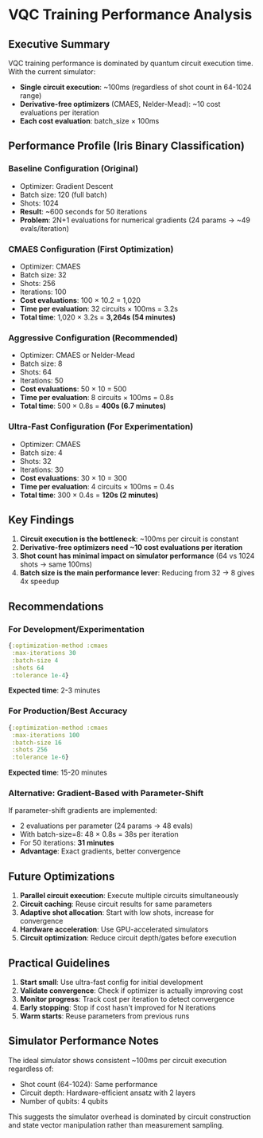 # VQC Training Performance Analysis

## Executive Summary

VQC training performance is dominated by quantum circuit execution time. With the current simulator:
- **Single circuit execution**: ~100ms (regardless of shot count in 64-1024 range)
- **Derivative-free optimizers** (CMAES, Nelder-Mead): ~10 cost evaluations per iteration
- **Each cost evaluation**: batch_size × 100ms

## Performance Profile (Iris Binary Classification)

### Baseline Configuration (Original)
- Optimizer: Gradient Descent
- Batch size: 120 (full batch)
- Shots: 1024
- **Result**: ~600 seconds for 50 iterations
- **Problem**: 2N+1 evaluations for numerical gradients (24 params → ~49 evals/iteration)

### CMAES Configuration (First Optimization)
- Optimizer: CMAES
- Batch size: 32
- Shots: 256
- Iterations: 100
- **Cost evaluations**: 100 × 10.2 = 1,020
- **Time per evaluation**: 32 circuits × 100ms = 3.2s
- **Total time**: 1,020 × 3.2s = **3,264s (54 minutes)**

### Aggressive Configuration (Recommended)
- Optimizer: CMAES or Nelder-Mead
- Batch size: 8
- Shots: 64
- Iterations: 50
- **Cost evaluations**: 50 × 10 = 500
- **Time per evaluation**: 8 circuits × 100ms = 0.8s
- **Total time**: 500 × 0.8s = **400s (6.7 minutes)**

### Ultra-Fast Configuration (For Experimentation)
- Optimizer: CMAES
- Batch size: 4
- Shots: 32
- Iterations: 30
- **Cost evaluations**: 30 × 10 = 300
- **Time per evaluation**: 4 circuits × 100ms = 0.4s
- **Total time**: 300 × 0.4s = **120s (2 minutes)**

## Key Findings

1. **Circuit execution is the bottleneck**: ~100ms per circuit is constant
2. **Derivative-free optimizers need ~10 cost evaluations per iteration**
3. **Shot count has minimal impact on simulator performance** (64 vs 1024 shots → same 100ms)
4. **Batch size is the main performance lever**: Reducing from 32 → 8 gives 4x speedup

## Recommendations

### For Development/Experimentation
```clojure
{:optimization-method :cmaes
 :max-iterations 30
 :batch-size 4
 :shots 64
 :tolerance 1e-4}
```
**Expected time**: 2-3 minutes

### For Production/Best Accuracy
```clojure
{:optimization-method :cmaes
 :max-iterations 100
 :batch-size 16
 :shots 256
 :tolerance 1e-6}
```
**Expected time**: 15-20 minutes

### Alternative: Gradient-Based with Parameter-Shift
If parameter-shift gradients are implemented:
- 2 evaluations per parameter (24 params → 48 evals)
- With batch-size=8: 48 × 0.8s = 38s per iteration
- For 50 iterations: **31 minutes**
- **Advantage**: Exact gradients, better convergence

## Future Optimizations

1. **Parallel circuit execution**: Execute multiple circuits simultaneously
2. **Circuit caching**: Reuse circuit results for same parameters
3. **Adaptive shot allocation**: Start with low shots, increase for convergence
4. **Hardware acceleration**: Use GPU-accelerated simulators
5. **Circuit optimization**: Reduce circuit depth/gates before execution

## Practical Guidelines

1. **Start small**: Use ultra-fast config for initial development
2. **Validate convergence**: Check if optimizer is actually improving cost
3. **Monitor progress**: Track cost per iteration to detect convergence
4. **Early stopping**: Stop if cost hasn't improved for N iterations
5. **Warm starts**: Reuse parameters from previous runs

## Simulator Performance Notes

The ideal simulator shows consistent ~100ms per circuit execution regardless of:
- Shot count (64-1024): Same performance
- Circuit depth: Hardware-efficient ansatz with 2 layers
- Number of qubits: 4 qubits

This suggests the simulator overhead is dominated by circuit construction and state vector manipulation rather than measurement sampling.
